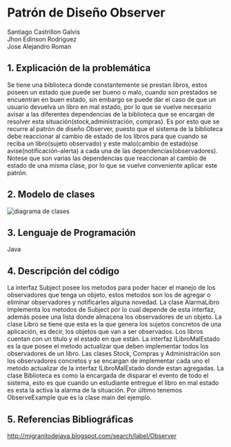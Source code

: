 # Patrón de Diseño Observer
Santiago Castrillon Galvis <br/>
Jhon Edinson Rodriguez <br/>
Jose Alejandro Roman <br/>


## 1. Explicación de la problemática
Se tiene una biblioteca donde constantemente se prestan libros, estos poseen un estado que puede ser bueno o malo, cuando son prestados se encuentran en buen estado, sin embargo se puede dar el caso de que un usuario devuelva un libro en mal estado, por lo que se vuelve necesario avisar a las diferentes dependencias de la biblioteca que se encargan de resolver esta situación(stock,administración, compras).
Es por esto que se recurre al patrón de diseño Observer, puesto que el sistema de la biblioteca debe reaccionar al cambio de estado de los libros para que cuando se reciba un libro(sujeto observado) y este malo(cambio de estado)se avise(notificación-alerta) a cada una de las dependencias(observadores). Notese que son varias las dependencias que reaccionan al cambio de estado de una misma clase, por lo que se vuelve conveniente aplicar este patrón.



## 2. Modelo de clases

![diagrama de clases](https://user-images.githubusercontent.com/33042735/48373078-b159d880-e68e-11e8-98f0-16bb43f80a77.jpeg)

## 3. Lenguaje de Programación
Java

## 4. Descripción del código
La interfaz Subject posee los metodos para poder hacer el manejo de los observadores que tenga un objeto, estos metodos son los de agregar o eliminar observadores y notificarles alguna novedad. La clase AlarmaLibro implementa los metodos de Subject por lo cual depende de esta interfaz, además posee una lista donde almacena los observadores de un objeto. La clase Libro se tiene que esta es 
la que genera los sujetos concretos de una aplicación, es decir, los objetos que van a ser observados. Los libros cuentan con un titulo y el estado en que están. La interfaz ILibroMalEstado es la que posee el metodo actualizar que deben implementar todos los observadores de un libro. Las clases Stock, Compras y Administración son los observadores concretos y se encargan de implementar cada uno el metodo actualizar de la interfaz ILibroMalEstado donde estan agregadas. La clase Biblioteca es como la encargada de disparar el evento de todo el sistema, esto es que cuando un estudiante entregue el libro en mal estado es esta la activa la alarma de la situación. Por último tenemos ObserveExample que es la clase main del ejemplo.
## 5. Referencias Bibliográficas
http://migranitodejava.blogspot.com/search/label/Observer




